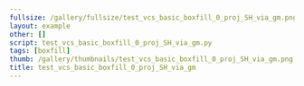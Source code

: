 ```yaml
---
fullsize: /gallery/fullsize/test_vcs_basic_boxfill_0_proj_SH_via_gm.png
layout: example
other: []
script: test_vcs_basic_boxfill_0_proj_SH_via_gm.py
tags: [boxfill]
thumb: /gallery/thumbnails/test_vcs_basic_boxfill_0_proj_SH_via_gm.png
title: test_vcs_basic_boxfill_0_proj_SH_via_gm
---
```

